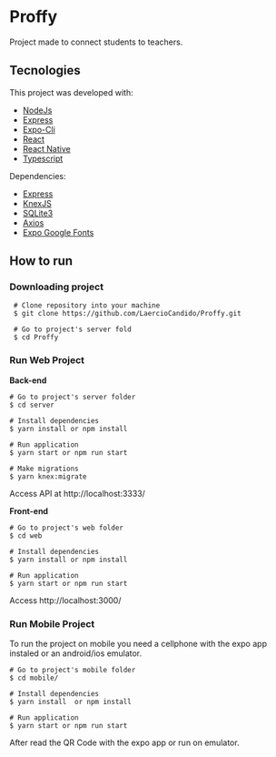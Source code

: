 # **Proffy**
Project made to connect students to teachers.


## Tecnologies

This project was developed with:
- [NodeJs](https://nodejs.org/en/ "NodeJs")
- [Express](https://expressjs.com/ "Express")
- [Expo-Cli](https://expo.io/tools#cli "Expo-Cli")
- [React](https://reactjs.org/ "React")
- [React Native](https://reactnative.dev/ "React Native")
- [Typescript](https://www.typescriptlang.org/ "Typescript")

Dependencies:

- [Express](https://expressjs.com/ "Express")
- [KnexJS](http://knexjs.org/ "KnexJS")
- [SQLite3](https://www.npmjs.com/package/sqlite3 "SQLite3")
- [Axios](https://www.npmjs.com/package/axios "Axios")
- [Expo Google Fonts](https://github.com/expo/google-fonts " [Expo Google Fonts]")


## How to run
### Downloading project 
``` 
 # Clone repository into your machine 
 $ git clone https://github.com/LaercioCandido/Proffy.git 
 
 # Go to project's server fold
 $ cd Proffy
 ```
### Run Web Project  

**Back-end**
```
# Go to project's server folder
$ cd server

# Install dependencies
$ yarn install or npm install

# Run application
$ yarn start or npm run start

# Make migrations
$ yarn knex:migrate
```
Access API at http://localhost:3333/

**Front-end**
```
# Go to project's web folder
$ cd web

# Install dependencies
$ yarn install or npm install

# Run application
$ yarn start or npm run start
```
Access http://localhost:3000/ 



### Run Mobile Project
To run the project on mobile you need a cellphone with the expo app instaled or an android/ios emulator.
```
# Go to project's mobile folder
$ cd mobile/

# Install dependencies
$ yarn install  or npm install

# Run application
$ yarn start or npm run start
```
After read the QR Code with the expo app or run on emulator.

